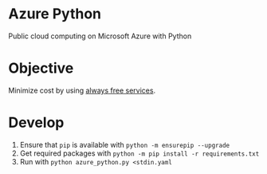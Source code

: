 # Azure Python

Public cloud computing on Microsoft Azure with Python

# Objective

Minimize cost by using [always free services](https://azure.microsoft.com/en-us/free).

# Develop

1) Ensure that `pip` is available with `python -m ensurepip --upgrade`
2) Get required packages with `python -m pip install -r requirements.txt`
3) Run with `python azure_python.py <stdin.yaml`
